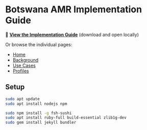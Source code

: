 # Botswana AMR Implementation Guide

📖 **[View the Implementation Guide](./output/index.html)** (download and open locally)

Or browse the individual pages:
- [Home](./output/index.html)
- [Background](./output/background.html)
- [Use Cases](./output/use-cases.html)
- [Profiles](./output/artifacts.html)

## Setup
```bash
sudo apt update
sudo apt install nodejs npm

sudo npm install -g fsh-sushi
sudo apt install ruby-full build-essential zlib1g-dev
sudo gem install jekyll bundler
```